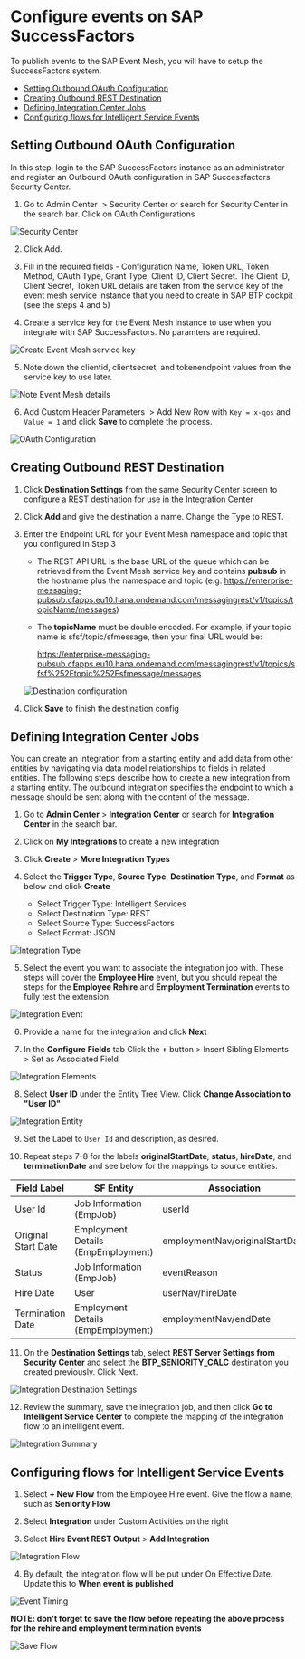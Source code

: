 # Configure events on SAP SuccessFactors

 To publish events to the SAP Event Mesh, you will have to setup the SuccessFactors system.

 - [Setting Outbound OAuth Configuration](#setting-outbound-oauth-configuration)
 - [Creating Outbound REST Destination](#creating-outbound-rest-destination)
 - [Defining Integration Center Jobs](#defining-integration-center-jobs)
 - [Configuring flows for Intelligent Service Events](#configuring-flows-for-intelligent-service-events)

## Setting Outbound OAuth Configuration

In this step, login to the SAP SuccessFactors instance as an administrator and register an Outbound OAuth configuration in SAP Successfactors Security Center.

 1. Go to Admin Center  > Security Center or search for Security Center in the search bar. Click on OAuth Configurations

   ![Security Center](./images/Security-Center.png)

 2. Click Add.

 3. Fill in the required fields - Configuration Name, Token URL, Token Method, OAuth Type, Grant Type, Client ID, Client Secret. The Client ID, Client Secret, Token URL details are taken from the service key of the event mesh service instance that you need to create in SAP BTP cockpit (see the steps 4 and 5)

 4. Create a service key for the Event Mesh instance to use when you integrate with SAP SuccessFactors. No paramters are required.

 ![Create Event Mesh service key](./images/em-4.png)

 5. Note down the clientid, clientsecret, and tokenendpoint values from the service key to use later.

 ![Note Event Mesh details](./images/em-5.png)

 6. Add Custom Header Parameters  > Add New Row with ```Key = x-qos``` and ```Value = 1``` 
 and click **Save** to complete the process.

   ![OAuth Configuration](./images/OAuth-Configurations.png)

## Creating Outbound REST Destination

 1. Click **Destination Settings** from the same Security Center screen to configure a REST destination for use in the Integration Center

 2. Click **Add** and give the destination a name. Change the Type to REST.

 3. Enter the Endpoint URL for your Event Mesh namespace and topic that you configured in Step 3

    - The REST API URL is the base URL of the queue which can be retrieved from the Event Mesh service key and contains **pubsub** in the hostname plus the namespace and topic (e.g. https://enterprise-messaging-pubsub.cfapps.eu10.hana.ondemand.com/messagingrest/v1/topics/topicName/messages)
    - The **topicName** must be double encoded. For example, if your topic name is sfsf/topic/sfmessage, then your final URL would be:

      https://enterprise-messaging-pubsub.cfapps.eu10.hana.ondemand.com/messagingrest/v1/topics/sfsf%252Ftopic%252Fsfmessage/messages

    ![Destination configuration](./images/Destination_SecurityCenter.png)

  4. Click **Save** to finish the destination config

## Defining Integration Center Jobs

You can create an integration from a starting entity and add data from other entities by navigating via data model relationships to fields in related entities. The following steps describe how to create a new integration from a starting entity. The outbound integration specifies the endpoint to which a message should be sent along with the content of the message.

  1. Go to **Admin Center** > **Integration Center** or search for **Integration Center** in the search bar.

  2. Click on **My Integrations** to create a new integration

  3. Click **Create** > **More Integration Types**

  4. Select the **Trigger Type**, **Source Type**, **Destination Type**, and **Format** as below and click **Create**

     - Select Trigger Type: Intelligent Services
     - Select Destination Type: REST
     - Select Source Type: SuccessFactors
     - Select Format: JSON

  ![Integration Type](./images/IntegrationType.png)

  5. Select the event you want to associate the integration job with. These steps will cover the **Employee Hire** event, but you should repeat the steps for the **Employee Rehire** and **Employment Termination** events to fully test the extension.

  ![Integration Event](./images/IntegrationEvent.png)

  6. Provide a name for the integration and click **Next**

  7. In the **Configure Fields** tab Click the **+** button > Insert Sibling Elements > Set as Associated Field

  ![Integration Elements](./images/IntegrationElements.png)

  8. Select **User ID** under the Entity Tree View. Click **Change Association to "User ID"**

  ![Integration Entity](./images/IntegrationEntity.png)

  9. Set the Label to ```User Id``` and description, as desired.

  10. Repeat steps 7-8 for the labels **originalStartDate**, **status**, **hireDate**, and **terminationDate** and see below for the mappings to source entities.

  | Field Label         |	SF Entity	                         | Association                     |	Data Type   |
  | ------------------- | ---------------------------------- | ------------------------------- | ------------ |
  | User Id             |	Job Information (EmpJob)           | userId                          | Edm.String   |
  | Original Start Date |	Employment Details (EmpEmployment) | employmentNav/originalStartDate | Edm.DateTime |
  | Status              |	Job Information (EmpJob)           | eventReason	                   | Edm.String   |
  | Hire Date           |	User                               | userNav/hireDate                | Edm.DateTime |
  | Termination Date	  | Employment Details (EmpEmployment) | employmentNav/endDate           | Edm.DateTime |

  11. On the **Destination Settings** tab, select **REST Server Settings from Security Center** and select the **BTP_SENIORITY_CALC** destination you created previously. Click Next.

  ![Integration Destination Settings](./images/IntegrationDestination.png)

  12. Review the summary, save the integration job, and then click **Go to Intelligent Service Center** to complete the mapping of the integration flow to an intelligent event.

  ![Integration Summary](./images/IntegrationSummary.png)

## Configuring flows for Intelligent Service Events

  1. Select **+ New Flow** from the Employee Hire event. Give the flow a name, such as **Seniority Flow**

  2. Select **Integration** under Custom Activities on the right

  3. Select **Hire Event REST Output** > **Add Integration**

  ![Integration Flow](./images/ISCintegration.png)

  4. By default, the integration flow will be put under On Effective Date. Update this to **When event is published**

  ![Event Timing](./images/EventPublished.png)

  **NOTE: don't forget to save the flow before repeating the above process for the rehire and employment termination events**

  ![Save Flow](./images/SaveFlow.png)
  